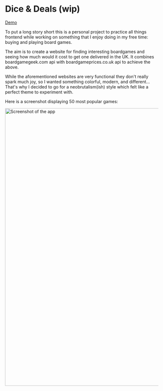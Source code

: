 # Dice & Deals (wip)

[Demo](https://boardgame-prices.vercel.app/)

To put a long story short this is a personal project to practice all things frontend while working on something that I enjoy doing in my free time: buying and playing board games.

The aim is to create a website for finding interesting boardgames and seeing how much would it cost to get one delivered in the UK.
It combines boardgamegeek.com api with boardgameprices.co.uk api to achieve the above.

While the aforementioned websites are very functional they don't really spark much joy, so I wanted something colorful, modern, and different... That's why I decided to go for a neobrutalism(ish) style which felt like a perfect theme to experiment with.

Here is a screenshot displaying 50 most popular games:

<img width="1920" height="913" alt="Screenshot of the app" src="https://github.com/user-attachments/assets/e81d13fe-7e87-4fb7-ba81-1d1478c679d9" />
